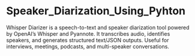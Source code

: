 # Speaker_Diarization_Using_Pyhton
Whisper Diarizer is a speech-to-text and speaker diarization tool powered by OpenAI’s Whisper and Pyannote. It transcribes audio, identifies speakers, and generates structured text/JSON outputs. Useful for interviews, meetings, podcasts, and multi-speaker conversations.
